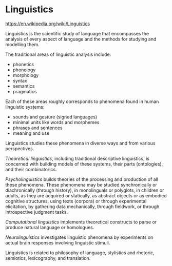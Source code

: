 # Linguistics

https://en.wikipedia.org/wiki/Linguistics

Linguistics is the scientific study of language that encompasses the analysis of every aspect of language and the methods for studying and modelling them.

The traditional areas of linguistic analysis include:
- phonetics
- phonology
- morphology
- syntax
- semantics
- pragmatics

Each of these areas roughly corresponds to phenomena found in human linguistic systems:
- sounds and gesture (signed languages)
- minimal units like words and morphemes
- phrases and sentences
- meaning and use

Linguistics studies these phenomena in diverse ways and from various perspectives.

*Theoretical linguistics*, including traditional descriptive linguistics, is concerned with building models of these systems, their parts (ontologies), and their combinatorics.

*Psycholinguistics* builds theories of the processing and production of all these phenomena. These phenomena may be studied synchronically or diachronically (through history), in monolinguals or polyglots, in children or adults, as they are acquired or statically, as abstract objects or as embodied cognitive structures, using texts (corpora) or through experimental elicitation, by gathering data mechanically, through fieldwork, or through introspective judgment tasks.

*Computational linguistics* implements theoretical constructs to parse or produce natural language or homologues.

*Neurolinguistics* investigates linguistic phenomena by experiments on actual brain responses involving linguistic stimuli.

Linguistics is related to philosophy of language, stylistics and rhetoric, semiotics, lexicography, and translation.
